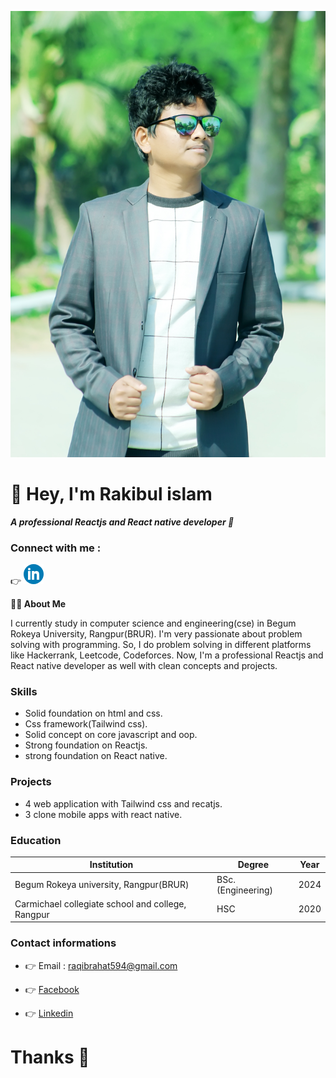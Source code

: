 ![Rakibul islam](photos/rahat.JPG) 
# 👋 Hey, I'm Rakibul islam
**_A professional Reactjs and React native developer 📲_** 
### Connect with me : 
👉 [![Linekdin](image.png)](www.linkedin.com/in/raqibrahat)



**👨‍🏫 About Me**

I currently study in computer science and engineering(cse) in Begum Rokeya University, Rangpur(BRUR). I'm very passionate about problem solving with programming. So, I do problem solving in different platforms like Hackerrank, Leetcode, Codeforces. Now, I'm a professional Reactjs and React native developer as well with clean concepts and projects. 

### Skills
- Solid foundation on html and css.
- Css framework(Tailwind css).
- Solid concept on core javascript and oop.
- Strong foundation on Reactjs.
- strong foundation on React native.

### Projects
- 4 web application with Tailwind css and recatjs.
- 3 clone mobile apps with react native.
### Education
| Institution | Degree | Year |
|-------------|---------|------|
| Begum Rokeya university, Rangpur(BRUR) | BSc.(Engineering) | 2024 |
| Carmichael collegiate school and college, Rangpur | HSC | 2020 |

### Contact informations
- 👉 Email : raqibrahat594@gmail.com

- 👉 [Facebook](https://www.facebook.com/profile.php?id=100079727335102)
- 👉 [Linkedin](www.linkedin.com/in/raqibrahat)


#      Thanks 🤝
